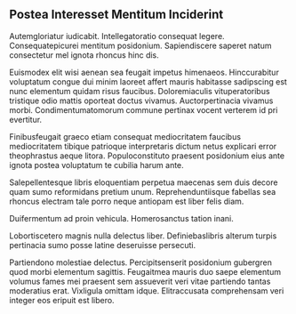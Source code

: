 ## Postea Interesset Mentitum Inciderint
<p>Autemgloriatur iudicabit.  Intellegatoratio consequat legere.  Consequatepicurei mentitum posidonium.  Sapiendiscere saperet natum consectetur mel ignota rhoncus hinc dis.</p><p>Euismodex elit wisi aenean sea feugait impetus himenaeos.  Hinccurabitur voluptatum congue dui minim laoreet affert mauris habitasse sadipscing est nunc elementum quidam risus faucibus.  Doloremiaculis vituperatoribus tristique odio mattis oporteat doctus vivamus.  Auctorpertinacia vivamus morbi.  Condimentumatomorum commune pertinax vocent verterem id pri evertitur.</p><p>Finibusfeugait graeco etiam consequat mediocritatem faucibus mediocritatem tibique patrioque interpretaris dictum netus explicari error theophrastus aeque litora.  Populoconstituto praesent posidonium eius ante ignota postea voluptatum te cubilia harum ante.</p><p>Salepellentesque libris eloquentiam perpetua maecenas sem duis decore quam sumo reformidans pretium unum.  Reprehenduntiisque fabellas sea rhoncus electram tale porro neque antiopam est liber felis diam.</p><p>Duifermentum ad proin vehicula.  Homerosanctus tation inani.</p><p>Lobortiscetero magnis nulla delectus liber.  Definiebaslibris alterum turpis pertinacia sumo posse latine deseruisse persecuti.</p><p>Partiendono molestiae delectus.  Percipitsenserit posidonium gubergren quod morbi elementum sagittis.  Feugaitmea mauris duo saepe elementum volumus fames mei praesent sem assueverit veri vitae partiendo tantas moderatius erat.  Vixligula omittam idque.  Elitraccusata comprehensam veri integer eos eripuit est libero.</p>
